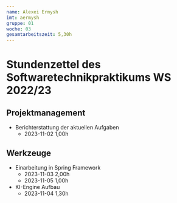 ```yaml
---
name: Alexei Ermysh
imt: aermysh
gruppe: 01
woche: 03
gesamtarbeitszeit: 5,30h
---
```



# Stundenzettel des Softwaretechnikpraktikums WS 2022/23

## Projektmanagement
- Berichterstattung der aktuellen Aufgaben 
    - 2023-11-02 1,00h
## Werkzeuge
- Einarbeitung in Spring Framework
    - 2023-11-03 2,00h
    - 2023-11-05 1,00h
- KI-Engine Aufbau
    - 2023-11-04 1,30h


